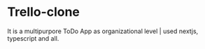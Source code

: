 # Trello-clone
It is a multipurpore ToDo App as organizational level | used nextjs, typescript and all.
